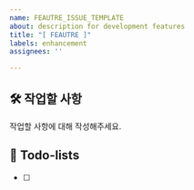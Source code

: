 ```yaml
---
name: FEAUTRE_ISSUE_TEMPLATE
about: description for development features
title: "[ FEAUTRE ]"
labels: enhancement
assignees: ''

---
```


## 🛠️ 작업할 사항
작업할 사항에 대해 작성해주세요.

## 📝 Todo-lists
- [ ]
